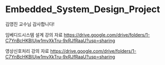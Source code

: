 # Embedded_System_Design_Project
김영진 교수님 감사합니다!

임베디드시스템 설계 강의 자료
https://drive.google.com/drive/folders/1-C7YnBcHKBlUjw1mvXkTru-9xRJfRaaU?usp=sharing

영상신호처리 강의 자료
https://drive.google.com/drive/folders/1-C7YnBcHKBlUjw1mvXkTru-9xRJfRaaU?usp=sharing
